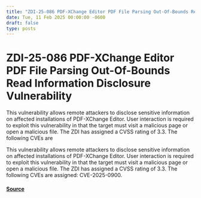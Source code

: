 ```yaml
---
title: "ZDI-25-086 PDF-XChange Editor PDF File Parsing Out-Of-Bounds Read Information Disclosure Vulnerability"
date: Tue, 11 Feb 2025 00:00:00 -0600
draft: false
type: posts
---
```

# ZDI-25-086 PDF-XChange Editor PDF File Parsing Out-Of-Bounds Read Information Disclosure Vulnerability





This vulnerability allows remote attackers to disclose sensitive information on affected installations of PDF-XChange Editor. User interaction is required to exploit this vulnerability in that the target must visit a malicious page or open a malicious file. The ZDI has assigned a CVSS rating of 3.3. The following CVEs are

This vulnerability allows remote attackers to disclose sensitive information on affected installations of PDF-XChange Editor. User interaction is required to exploit this vulnerability in that the target must visit a malicious page or open a malicious file. The ZDI has assigned a CVSS rating of 3.3. The following CVEs are assigned: CVE-2025-0900.

#### [Source](http://www.zerodayinitiative.com/advisories/ZDI-25-086/)

